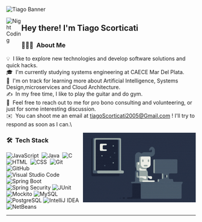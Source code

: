 ![Tiago Banner](https://encrypted-tbn0.gstatic.com/images?q=tbn:ANd9GcSOY4YoaRRv0myiOud8JxFfAHXTsPoeVHOZeQYAwjKeQQ&s)

<img alt="Night Coding" src="./assets/Hand%20Wave.gif" width='40' align="left"/><h2>Hey there! I'm Tiago Scorticati</h2>

<!-- ## 👋 &nbsp;Hey there! I'm Tiago Scorticati -->

### 👨🏻‍💻 &nbsp;About Me

💡 &nbsp;I like to explore new technologies and develop software solutions and quick hacks.\
🎓 &nbsp;I'm currently studying systems engineering at CAECE Mar Del Plata.\
🌱 &nbsp;I'm on track for learning more about Artificial Intelligence, Systems Design,microservices and Cloud Architecture.\
✍️ &nbsp;In my free time, I like to play the guitar and do gym.\
💬 &nbsp;Feel free to reach out to me for pro bono consulting and volunteering, or just for some interesting discussion.\
✉️ &nbsp;You can shoot me an email at tiagoScorticati2005@Gmail.com ! I'll try to respond as soon as I can.\

<img alt="Night Coding" src="https://raw.githubusercontent.com/AVS1508/AVS1508/master/assets/Night-Coding.gif" align="right"/>

### 🛠 &nbsp;Tech Stack

![JavaScript](https://img.shields.io/badge/-JavaScript-05122A?style=flat&logo=javascript)&nbsp;
![Java](https://img.shields.io/badge/-Java-05122A?style=flat&logo=Java&logoColor=FFA518)&nbsp;
![C](https://img.shields.io/badge/-C-05122A?style=flat&logo=C&logoColor=A8B9CC)&nbsp;
![HTML](https://img.shields.io/badge/-HTML-05122A?style=flat&logo=HTML5)&nbsp;
![CSS](https://img.shields.io/badge/-CSS-05122A?style=flat&logo=CSS3&logoColor=1572B6)&nbsp;
![Git](https://img.shields.io/badge/-Git-05122A?style=flat&logo=git)&nbsp;
![GitHub](https://img.shields.io/badge/-GitHub-05122A?style=flat&logo=github)&nbsp;
![Visual Studio Code](https://img.shields.io/badge/-Visual%20Studio%20Code-05122A?style=flat&logo=visual-studio-code&logoColor=007ACC)&nbsp;
![Spring Boot](https://img.shields.io/badge/-Spring%20Boot-05122A?style=flat&logo=spring-boot)
![Spring Security](https://img.shields.io/badge/-Spring%20Security-05122A?style=flat&logo=spring-security)
![JUnit](https://img.shields.io/badge/-JUnit-05122A?style=flat&logo=junit)
![Mockito](https://img.shields.io/badge/-Mockito-05122A?style=flat&logo=mockito)
![MySQL](https://img.shields.io/badge/-MySQL-05122A?style=flat&logo=mysql)
![PostgreSQL](https://img.shields.io/badge/-PostgreSQL-05122A?style=flat&logo=postgresql)
![IntelliJ IDEA](https://img.shields.io/badge/-IntelliJ%20IDEA-05122A?style=flat&logo=intellij-idea)
![NetBeans](https://img.shields.io/badge/-NetBeans-05122A?style=flat&logo=apache-netbeans-ide)





-----

